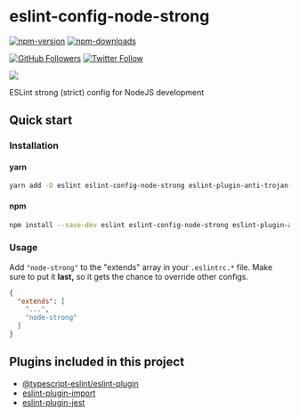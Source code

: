# eslint-config-node-strong

[![npm-version](https://img.shields.io/npm/v/eslint-config-node-strong)](https://www.npmjs.com/package/eslint-config-node-strong)
[![npm-downloads](https://img.shields.io/npm/dt/eslint-config-node-strong)](https://www.npmjs.com/package/eslint-config-node-strong)

[![GitHub Followers](https://img.shields.io/github/followers/svbutko?label=Follow%20%40svbutko&style=social)](https://github.com/svbutko)
[![Twitter Follow](https://img.shields.io/twitter/follow/svbutko?label=Follow%20%40svbutko&style=social)](https://twitter.com/svbutko)

<a href="https://www.buymeacoffee.com/svbutko"><img src="https://img.buymeacoffee.com/button-api/?text=Buy me a coffee&emoji=&slug=svbutko&button_colour=FFDD00&font_colour=000000&font_family=Cookie&outline_colour=000000&coffee_colour=ffffff"></a>

ESLint strong (strict) config for NodeJS development

## Quick start

### Installation

#### yarn

```sh
yarn add -D eslint eslint-config-node-strong eslint-plugin-anti-trojan-source eslint-plugin-node eslint-plugin-security @typescript-eslint/eslint-plugin eslint-plugin-import eslint-plugin-jest
```

#### npm

```sh
npm install --save-dev eslint eslint-config-node-strong eslint-plugin-anti-trojan-source eslint-plugin-node eslint-plugin-security @typescript-eslint/eslint-plugin eslint-plugin-import eslint-plugin-jest
```

### Usage

Add `"node-strong"` to the "extends" array in your `.eslintrc.*` file. Make sure to put it **last,** so it gets the chance to override other configs.

```json
{
  "extends": [
    "...",
    "node-strong"
  ]
}
```

## Plugins included in this project

- [@typescript-eslint/eslint-plugin]
- [eslint-plugin-import]
- [eslint-plugin-jest]

[@typescript-eslint/eslint-plugin]: https://github.com/typescript-eslint/typescript-eslint
[eslint-plugin-import]: https://github.com/benmosher/eslint-plugin-import
[eslint-plugin-jest]: https://github.com/jest-community/eslint-plugin-jest
